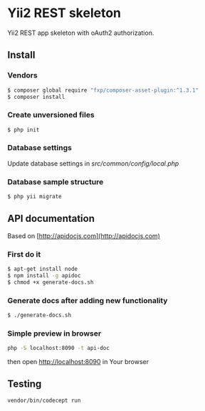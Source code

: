 # Yii2 REST skeleton
Yii2 REST app skeleton with oAuth2 authorization.

## Install
### Vendors
```bash
$ composer global require "fxp/composer-asset-plugin:^1.3.1"
$ composer install
```
### Create unversioned files
```bash
$ php init
```

### Database settings
Update database settings in *src/common/config/local.php*

### Database sample structure
```bash
$ php yii migrate
```

## API documentation
Based on [http://apidocjs.com](http://apidocjs.com)

### First do it
```bash
$ apt-get install node
$ npm install -g apidoc
$ chmod +x generate-docs.sh
```
### Generate docs after adding new functionality
```bash
$ ./generate-docs.sh
```
### Simple preview in browser
```bash
php -S localhost:8090 -t api-doc
```
then open [http://localhost:8090](http://localhost:8090) in Your browser

## Testing
```bash
vendor/bin/codecept run 
```